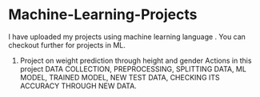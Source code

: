 # Machine-Learning-Projects
I have uploaded my projects using machine learning language . 
You can checkout further for projects in ML.
1) Project on weight prediction through height and gender
Actions in this project
DATA COLLECTION,
PREPROCESSING,
SPLITTING DATA,
ML MODEL,
TRAINED MODEL,
NEW TEST DATA, 
CHECKING ITS ACCURACY THROUGH NEW DATA.


